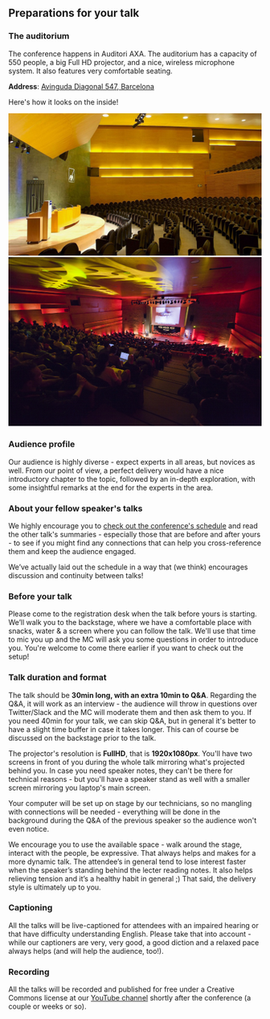 ## Preparations for your talk

### The auditorium

The conference happens in Auditori AXA. The auditorium has a capacity of 550 people, a big Full HD projector, and a nice, wireless microphone system. It also features very comfortable seating.

**Address**: [Avinguda Diagonal 547, Barcelona](https://goo.gl/maps/PcStat2WiRF2)

Here's how it looks on the inside!

![AXA Auditorium from the inside 1](/assets/axa-inside-2.JPG)![AXA Auditorium from the inside 2](/assets/axa-inside.jpg)

### Audience profile

Our audience is highly diverse - expect experts in all areas, but novices as well. From our point of view, a perfect delivery would have a nice introductory chapter to the topic, followed by an in-depth exploration, with some insightful remarks at the end for the experts in the area.

### About your fellow speaker's talks

We highly encourage you to [check out the conference's schedule](https://2017.fullstackfest.com/agenda/) and read the other talk's summaries - especially those that are before and after yours - to see if you might find any connections that can help you cross-reference them and keep the audience engaged.

We’ve actually laid out the schedule in a way that \(we think\) encourages discussion and continuity between talks!

### Before your talk

Please come to the registration desk when the talk before yours is starting. We’ll walk you to the backstage, where we have a comfortable place with snacks, water & a screen where you can follow the talk. We'll use that time to mic you up and the MC will ask you some questions in order to introduce you. You're welcome to come there earlier if you want to check out the setup!

### Talk duration and format

The talk should be **30min long, with an extra 10min to Q&A**. Regarding the Q&A, it will work as an interview - the audience will throw in questions over Twitter/Slack and the MC will moderate them and then ask them to you. If you need 40min for your talk, we can skip Q&A, but in general it's better to have a slight time buffer in case it takes longer. This can of course be discussed on the backstage prior to the talk.

The projector's resolution is **FullHD**, that is **1920x1080px**. You'll have two screens in front of you during the whole talk mirroring what's projected behind you. In case you need speaker notes, they can't be there for technical reasons - but you'll have a speaker stand as well with a smaller screen mirroring you laptop's main screen.

Your computer will be set up on stage by our technicians, so no mangling with connections will be needed - everything will be done in the background during the Q&A of the previous speaker so the audience won't even notice.

We encourage you to use the available space - walk around the stage, interact with the people, be expressive. That always helps and makes for a more dynamic talk. The attendee’s in general tend to lose interest faster when the speaker’s standing behind the lecter reading notes. It also helps relieving tension and it’s a healthy habit in general ;\) That said, the delivery style is ultimately up to you.

### Captioning

All the talks will be live-captioned for attendees with an impaired hearing or that have difficulty understanding English. Please take that into account - while our captioners are very, very good, a good diction and a relaxed pace always helps \(and will help the audience, too!\).

### Recording

All the talks will be recorded and published for free under a Creative Commons license at our [YouTube channel](https://www.youtube.com/channel/UCwoOpKfkyCQHW562hXXQAGg/playlists) shortly after the conference \(a couple or weeks or so\).

